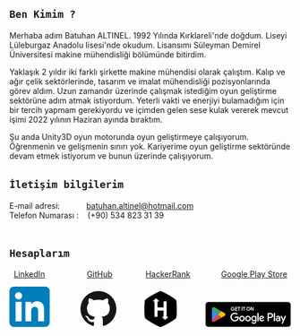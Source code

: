 ## `Ben Kimim ?`

Merhaba adım Batuhan ALTINEL. 1992 Yılında Kırklareli'nde doğdum. Liseyi Lüleburgaz Anadolu lisesi'nde okudum. Lisansımı Süleyman Demirel Üniversitesi makine mühendisliği bölümünde bitirdim. 

Yaklaşık 2 yıldır iki farklı şirkette makine mühendisi olarak çalıştım. Kalıp ve ağır çelik sektörlerinde, tasarım ve imalat mühendisliği pozisyonlarında görev aldım. Uzun zamandır üzerinde çalışmak istediğim oyun geliştirme sektörüne adım atmak istiyordum. Yeterli vakti ve enerjiyi bulamadığım için bir tercih yapmam gerekiyordu ve içimden gelen sese kulak vererek mevcut işimi 2022 yılının Haziran ayında bıraktım. 

Şu anda Unity3D oyun motorunda oyun geliştirmeye çalışıyorum. Öğrenmenin ve gelişmenin sınırı yok. Kariyerime oyun geliştirme sektöründe devam etmek istiyorum ve bunun üzerinde çalışıyorum.
## `İletişim bilgilerim`
E-mail adresi:&nbsp; &nbsp; &nbsp; &nbsp; &nbsp; &nbsp; batuhan.altinel@hotmail.com <br>
Telefon Numarası : &nbsp; &nbsp;(+90) 534 823 31 39
<br><br>
## `Hesaplarım`


&nbsp; [LinkedIn](https://www.linkedin.com/in/batuhan-altinel/)
 &nbsp; &nbsp; &nbsp; &nbsp; &nbsp; &nbsp; &nbsp; &nbsp; &nbsp; [GitHub](https://github.com/BatuhanAltinel)  &nbsp; &nbsp; &nbsp; &nbsp; &nbsp; &nbsp; &nbsp; [HackerRank](https://www.hackerrank.com/batuhan_altinel?hr_r=1) 
  &nbsp; &nbsp; &nbsp; &nbsp; &nbsp; &nbsp; &nbsp;[Google Play Store](https://play.google.com/store/apps/developer?id=Batuhan+ALTINEL)


![](Image/LinkedIn_icon.svg.png)&nbsp; &nbsp; &nbsp; &nbsp; &nbsp; &nbsp; &nbsp; 
![](Image/GitHub-Mark-64px.png)&nbsp; &nbsp; &nbsp; &nbsp; &nbsp; &nbsp;
![](Image/icon-hackerrank-64.png)&nbsp; &nbsp; &nbsp; &nbsp; &nbsp; &nbsp;
![](Image/googleplay.png)